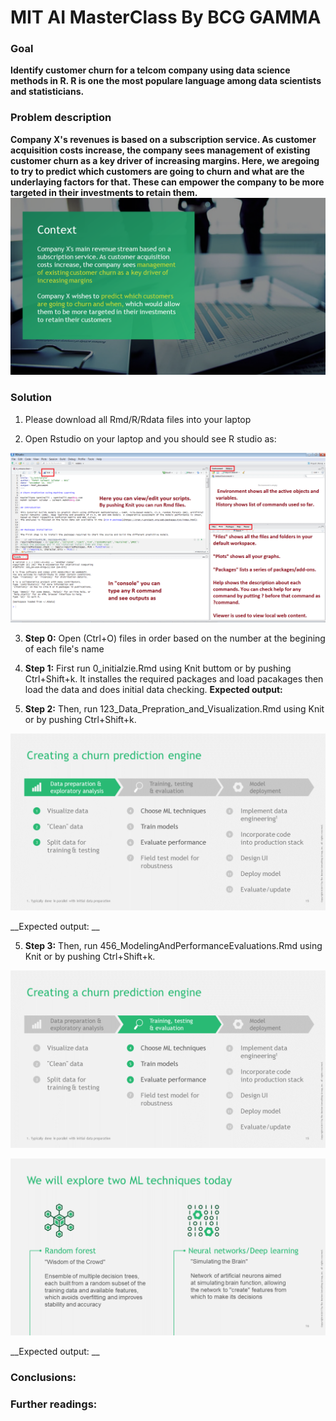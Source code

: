 # MIT AI MasterClass By BCG GAMMA

### Goal 
**Identify customer churn for a telcom company using data science methods in R. R is one the most populare language among data scientists and statisticians.**

### Problem description
**Company X's revenues is based on a subscription service. As customer acquisition costs increase, the company sees management of existing customer churn as a key driver of increasing margins. Here, we aregoing to try to predict which customers are going to churn and what are the underlaying factors for that. These can empower the company to be more targeted in their investments to retain them.**
![Alt text](./Slide14.PNG?raw=true "Context")

### Solution
1. Please download all Rmd/R/Rdata files into your laptop

2. Open Rstudio on your laptop and you should see R studio as:

![Alt text](./Rstudio.PNG?raw=true "RStudio Screenshot")

3. **Step 0:** Open (Ctrl+O) files in order based on the number at the begining of each file's name


3. **Step 1:** First run 0_initialzie.Rmd using Knit buttom or by pushing Ctrl+Shift+k. It installes the required packages and load pacakages then load the data and does initial data checking.
__Expected output:__ 


4. **Step 2:** Then, run 123_Data_Prepration_and_Visualization.Rmd using Knit or by pushing Ctrl+Shift+k.

![Alt text](./Slide15_A.png?raw=true "Data Prepration")

__Expected output: __ 

5. **Step 3:** Then, run 456_ModelingAndPerformanceEvaluations.Rmd using Knit or by pushing Ctrl+Shift+k.

![Alt text](./Slide15_B.png?raw=true "Modeling")

![Alt text](./Slide16.PNG?raw=true "Random Forest vs. ANN")

__Expected output: __ 

### Conclusions: 



### Further readings: 


